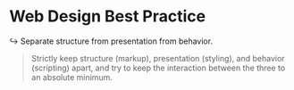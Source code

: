 # Web Design Best Practice

↪  Separate structure from presentation from behavior.

> Strictly keep structure (markup), presentation (styling), and behavior
> (scripting) apart, and try to keep the interaction between the three to an
> absolute minimum.
